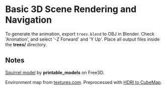 # Basic 3D Scene Rendering and Navigation

To generate the animation, export `trees.blend` to OBJ in Blender.
Check 'Animation', and select '-Z Forward' and 'Y Up'.
Place all output files inside the **trees/** directory.

## Notes

[Squirrel model](https://free3d.com/3d-model/squirrel-v2--389774.html)
by **printable_models** on Free3D.

Environment map from [textures.com](https://www.textures.com/download/HDRPanoramas0103/138742).
Preprocessed with [HDRI to CubeMap](https://matheowis.github.io/HDRI-to-CubeMap/).
